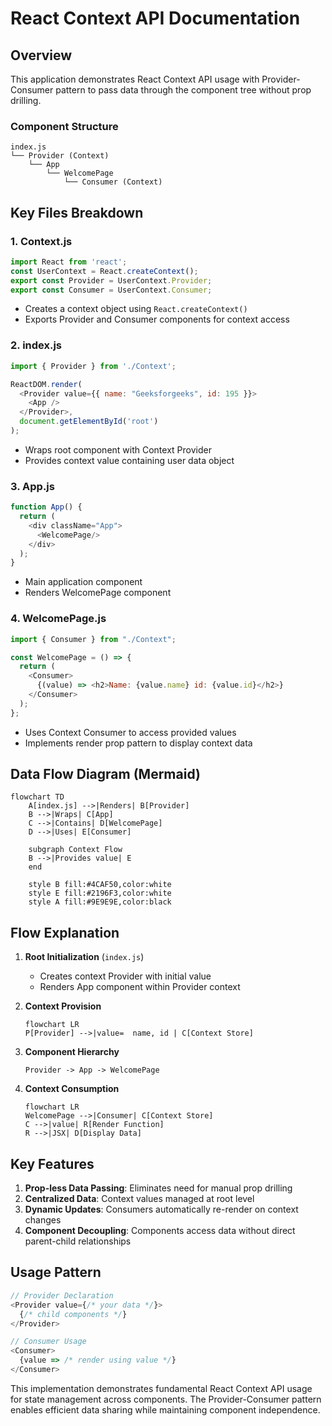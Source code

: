 # React Context API Documentation

## Overview
This application demonstrates React Context API usage with Provider-Consumer pattern to pass data through the component tree without prop drilling.

### Component Structure
```
index.js
└── Provider (Context)
    └── App
        └── WelcomePage
            └── Consumer (Context)
```

## Key Files Breakdown

### 1. Context.js
```javascript
import React from 'react';
const UserContext = React.createContext();
export const Provider = UserContext.Provider;
export const Consumer = UserContext.Consumer;
```
- Creates a context object using `React.createContext()`
- Exports Provider and Consumer components for context access

### 2. index.js
```javascript
import { Provider } from './Context';

ReactDOM.render(
  <Provider value={{ name: "Geeksforgeeks", id: 195 }}>
    <App />
  </Provider>,
  document.getElementById('root')
);
```
- Wraps root component with Context Provider
- Provides context value containing user data object

### 3. App.js
```javascript
function App() {
  return (
    <div className="App">
      <WelcomePage/>
    </div>
  );
}
```
- Main application component
- Renders WelcomePage component

### 4. WelcomePage.js
```javascript
import { Consumer } from "./Context";

const WelcomePage = () => {
  return (
    <Consumer>
      {(value) => <h2>Name: {value.name} id: {value.id}</h2>}
    </Consumer>
  );
};
```
- Uses Context Consumer to access provided values
- Implements render prop pattern to display context data

## Data Flow Diagram (Mermaid)

```mermaid
flowchart TD
    A[index.js] -->|Renders| B[Provider]
    B -->|Wraps| C[App]
    C -->|Contains| D[WelcomePage]
    D -->|Uses| E[Consumer]
    
    subgraph Context Flow
    B -->|Provides value| E
    end
    
    style B fill:#4CAF50,color:white
    style E fill:#2196F3,color:white
    style A fill:#9E9E9E,color:black
```

## Flow Explanation
1. **Root Initialization** (`index.js`)
   - Creates context Provider with initial value
   - Renders App component within Provider context

2. **Context Provision**

   ```mermaid
   flowchart LR
   P[Provider] -->|value=  name, id | C[Context Store]
   ```

3. **Component Hierarchy**
   ```
   Provider -> App -> WelcomePage
   ```

4. **Context Consumption**
   ```mermaid
   flowchart LR
   WelcomePage -->|Consumer| C[Context Store]
   C -->|value| R[Render Function]
   R -->|JSX| D[Display Data]
   ```

## Key Features
1. **Prop-less Data Passing**: Eliminates need for manual prop drilling
2. **Centralized Data**: Context values managed at root level
3. **Dynamic Updates**: Consumers automatically re-render on context changes
4. **Component Decoupling**: Components access data without direct parent-child relationships

## Usage Pattern
```javascript
// Provider Declaration
<Provider value={/* your data */}>
  {/* child components */}
</Provider>

// Consumer Usage
<Consumer>
  {value => /* render using value */}
</Consumer>
```

This implementation demonstrates fundamental React Context API usage for state management across components. The Provider-Consumer pattern enables efficient data sharing while maintaining component independence.